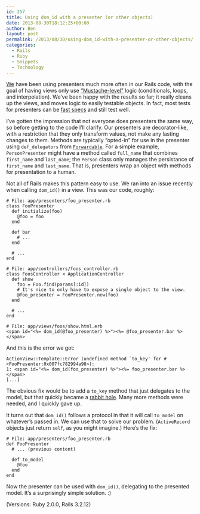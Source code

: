 ```yaml
---
id: 257
title: Using dom_id with a presenter (or other objects)
date: 2013-08-30T18:12:25+00:00
author: Ben
layout: post
permalink: /2013/08/30/using-dom_id-with-a-presenter-or-other-objects/
categories:
  - Rails
  - Ruby
  - Snippets
  - Technology
---
```

[We](https://github.com/ContinuityControl) have been using presenters much more often in our Rails code, with the goal of having views only use [“Mustache-level”](http://mustache.github.io/) logic (conditionals, loops, and interpolation). We’ve been happy with the results so far; it really cleans up the views, and moves logic to easily testable objects. In fact, most tests for presenters can be [fast specs](http://www.benjaminoakes.com/2013/04/05/fast-specs/) and still test well.

I’ve gotten the impression that not everyone does presenters the same way, so before getting to the code I’ll clarify. Our presenters are decorator-like, with a restriction that they only transform values, not make any lasting changes to them. Methods are typically “opted-in” for use in the presenter using `def_delegators` from [`Forwardable`](http://www.ruby-doc.org/stdlib-2.0/libdoc/forwardable/rdoc/Forwardable.html). For a simple example, `PersonPresenter` might have a method called `full_name` that combines `first_name` and `last_name`; the `Person` class only manages the persistance of `first_name` and `last_name`. That is, presenters wrap an object with methods for presentation to a human.

Not all of Rails makes this pattern easy to use. We ran into an issue recently when calling `dom_id()` in a view. This was our code, roughly:

<pre><code class="ruby"># File: app/presenters/foo_presenter.rb
class FooPresenter
  def initialize(foo)
    @foo = foo
  end

  def bar
    # ...
  end

  # ...
end

# File: app/controllers/foos_controller.rb
class FoosController &lt; ApplicationController
  def show
    foo = Foo.find(params[:id])
    # It's nice to only have to expose a single object to the view.
    @foo_presenter = FooPresenter.new(foo)
  end

  # ...
end
</code></pre>

<pre><code class="html"># File: app/views/foos/show.html.erb
&lt;span id="&lt;%= dom_id(@foo_presenter) %&gt;"&gt;&lt;%= @foo_presenter.bar %&gt;&lt;/span&gt;</code></pre>

And this is the error we got:

<pre><code class="no-highlight">ActionView::Template::Error (undefined method `to_key' for #&lt;FooPresenter:0x007fc782994a98&gt;):
1: &lt;span id="&lt;%= dom_id(foo_presenter) %&gt;"&gt;&lt;%= foo_presenter.bar %&gt;&lt;/span&gt;
[...]</code></pre>

The obvious fix would be to add a `to_key` method that just delegates to the model, but that quickly became a [rabbit hole](http://en.wikipedia.org/wiki/Alice%27s_Adventures_in_Wonderland#Synopsis). Many more methods were needed, and I quickly gave up.

It turns out that `dom_id()` follows a protocol in that it will call `to_model` on whatever’s passed in. We can use that to solve our problem. (`ActiveRecord` objects just return `self`, as you might imagine.) Here’s the fix:

<pre><code class="ruby"># File: app/presenters/foo_presenter.rb
def FooPresenter
  # ... (previous content)

  def to_model
    @foo
  end
end</code></pre>

Now the presenter can be used with `dom_id()`, delegating to the presented model. It’s a surprisingly simple solution. :)

(Versions: Ruby 2.0.0, Rails 3.2.12)